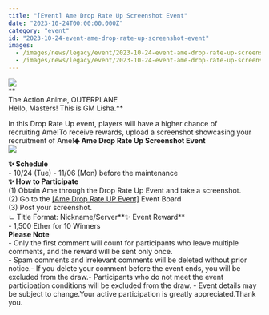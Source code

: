```yaml
---
title: "[Event] Ame Drop Rate Up Screenshot Event"
date: "2023-10-24T00:00:00.000Z"
category: "event"
id: "2023-10-24-event-ame-drop-rate-up-screenshot-event"
images:
  - /images/news/legacy/event/2023-10-24-event-ame-drop-rate-up-screenshot-event/6f9e59f8ccef4518818f21e1df3087d6.webp
  - /images/news/legacy/event/2023-10-24-event-ame-drop-rate-up-screenshot-event/03f9cf7ec83542e5afc7a4f9f3a2621e.webp
---
```


![](/images/news/legacy/event/2023-10-24-event-ame-drop-rate-up-screenshot-event/6f9e59f8ccef4518818f21e1df3087d6.webp)  
**  
The Action Anime, OUTERPLANE  
Hello, Masters! This is GM Lisha.**  
  
In this Drop Rate Up event, players will have a higher chance of recruiting Ame!To receive rewards, upload a screenshot showcasing your recruitment of Ame!**◈ Ame Drop Rate Up Screenshot Event**  
**![](/images/news/legacy/event/2023-10-24-event-ame-drop-rate-up-screenshot-event/03f9cf7ec83542e5afc7a4f9f3a2621e.webp)**

**✨ Schedule**  
\- 10/24 (Tue) - 11/06 (Mon) before the maintenance  
**✨ How to Participate**  
(1) Obtain Ame through the Drop Rate Up Event and take a screenshot.  
(2) Go to the [\[Ame Drop Rate UP Event\]](https://page.onstove.com/outerplane/en/list/125118) Event Board  
(3) Post your screenshot.  
ㄴ Title Format: Nickname/Server**✨ Event Reward**  
\- 1,500 Ether for 10 Winners  
**Please Note**  
\- Only the first comment will count for participants who leave multiple comments, and the reward will be sent only once.  
\- Spam comments and irrelevant comments will be deleted without prior notice.- If you delete your comment before the event ends, you will be excluded from the draw.- Participants who do not meet the event participation conditions will be excluded from the draw. - Event details may be subject to change.Your active participation is greatly appreciated.Thank you.
